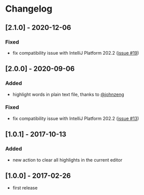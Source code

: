 # Changelog

## [2.1.0] - 2020-12-06

### Fixed

- fix compatibility issue with IntelliJ Platform 202.2 ([issue #19](../../issues/19))

## [2.0.0] - 2020-09-06

### Added

- highlight words in plain text file, thanks to [@johnzeng](https://github.com/johnzeng)

### Fixed

- fix compatibility issue with IntelliJ Platform 202.2 ([issue #13](../../issues/13))

## [1.0.1] - 2017-10-13

### Added

- new action to clear all highlights in the current editor

## [1.0.0] - 2017-02-26

- first release
